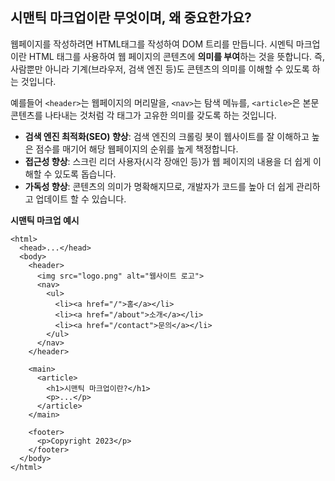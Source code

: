 ## 시맨틱 마크업이란 무엇이며, 왜 중요한가요?

웹페이지를 작성하려면 HTML태그를 작성하여 DOM 트리를 만듭니다.
시멘틱 마크업이란 HTML 태그를 사용하여 웹 페이지의 콘텐츠에 **의미를 부여**하는 것을 뜻합니다.
즉, 사람뿐만 아니라 기계(브라우저, 검색 엔진 등)도 콘텐츠의 의미를 이해할 수 있도록 하는 것입니다.

예를들어 `<header>`는 웹페이지의 머리말을, `<nav>`는 탐색 메뉴를, `<article>`은 본문 콘텐츠를 나타내는 것처럼 각 태그가 고유한 의미를 갖도록 하는 것입니다.

*   **검색 엔진 최적화(SEO) 향상**: 검색 엔진의 크롤링 봇이 웹사이트를 잘 이해하고 높은 점수를 매기어 해당 웹페이지의 순위를 높게 책정합니다.
*   **접근성 향상**: 스크린 리더 사용자(시각 장애인 등)가 웹 페이지의 내용을 더 쉽게 이해할 수 있도록 돕습니다.
*   **가독성 향상**: 콘텐츠의 의미가 명확해지므로, 개발자가 코드를 높아 더 쉽게 관리하고 업데이트 할 수 있습니다.


**시맨틱 마크업 예시**
```
<html>
  <head>...</head>
  <body>
    <header>
      <img src="logo.png" alt="웹사이트 로고">
      <nav>
        <ul>
          <li><a href="/">홈</a></li>
          <li><a href="/about">소개</a></li>
          <li><a href="/contact">문의</a></li>
        </ul>
      </nav>
    </header>
    
    <main>
      <article>
        <h1>시맨틱 마크업이란?</h1>
        <p>...</p>
      </article>
    </main>
    
    <footer>
      <p>Copyright 2023</p>
    </footer>
  </body>
</html>
```
